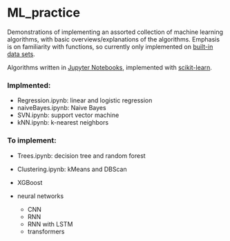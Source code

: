 # ML_practice

Demonstrations of implementing an assorted collection of machine learning algorithms, with basic overviews/explanations of the algorithms. Emphasis is on familiarity with functions, so currently only implemented on [built-in data sets](https://scikit-learn.org/stable/datasets/real_world.html).

Algorithms written in [Jupyter Notebooks](https://jupyter.org/), implemented with [scikit-learn](https://scikit-learn.org/stable/).

### Implmented: ###

* Regression.ipynb: linear and logistic regression
* naiveBayes.ipynb: Naive Bayes
* SVN.ipynb: support vector machine
* kNN.ipynb: k-nearest neighbors

### To implement: ###

* Trees.ipynb: decision tree and random forest
* Clustering.ipynb: kMeans and DBScan

* XGBoost
* neural networks
	* CNN
	* RNN
	* RNN with LSTM
	* transformers
